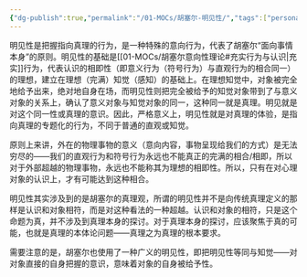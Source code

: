 ```yaml
---
{"dg-publish":true,"permalink":"/01-MOCs/胡塞尔-明见性/","tags":["personal/blog","person/哲学家/胡塞尔","哲学/现象学"]}
---
```


明见性是把握指向真理的行为，是一种特殊的意向行为，代表了胡塞尔“面向事情本身”的原则。明见性的基础是[[01-MOCs/胡塞尔意向性理论#充实行为与认识\|充实]]行为，代表认识的相即性（即意义行为（符号行为）与直观行为的相合同一）的理想，建立在理想（完满）知觉（感知）的基础上。在理想知觉中，对象被完全地给予出来，绝对地自身在场，而明见性则把完全被给予的知觉对象带到了与意义对象的关系上，确认了意义对象与知觉对象的同一，这种同一就是真理。明见就是对这个同一性或真理的意识。因此，严格意义上，明见性就是对真理的体验，是指向真理的专题化的行为，不同于普通的直观或知觉。

原则上来讲，外在的物理事物的意义（意向内容，事物呈现给我们的方式）是无法穷尽的——我们的直观行为和符号行为永远也不能真正的完满的相合/相即，所以对于外部超越的物理事物，永远也不能称其为理想的相即性。所以，只有在对心理对象的认识上，才有可能达到这种相合。

明见性其实涉及到的是胡塞尔的真理观，所谓的明见性并不是向传统真理定义的那样是认识和对象相符，而是对这种看法的一种超越。认识和对象的相符，只是这个命题为真，并不涉及到真理本身的探讨。对于真理本身的探讨，应该聚焦于真的可能，也就是真理的本体论问题——真理之为真理的根本要求。

需要注意的是，胡塞尔也使用了一种广义的明见性，即把明见性等同与知觉——对对象直接的自身把握的意识，意味着对象的自身被给予性。
